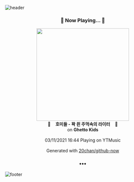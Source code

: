 ![header](https://capsule-render.vercel.app/api?type=wave&height=170&section=header&text=Hi.%20I'm%20SHIFT&fontColor=090707&fontAlignX=45&fontAlignY=65&fontSize=100)

<h3 align="center">🎵 Now Playing... 🎵</h3>
<p align="center">
  <a href="https://music.youtube.com/watch?v=fvm3cwzGe5Q">
    <img width="300" src="https://lh3.googleusercontent.com/hpoQzJXKEgmjThVtdpjX_C6MZ19pJ3Y60MweuxrhV5xV3DJnRAzNnh8daudwU_OgrHt54S4lJWcmaeQqNA">
  </a>
  <br>
  🎵&nbsp&nbsp&nbsp <b>호미들 - 꽉 쥔 주먹속의 라이터</b> &nbsp&nbsp&nbsp🎵
  <br>
  on <b>Ghetto Kids</b>
  
  <br />
  <br />
  03/11/2021 16:44 Playing on YTMusic
  <br />
  <br />
  Generated with <a href="https://github.com/20chan/github-now">20chan/github-now</a>
</p>

<h3 align="center">•••</h3>

![footer](https://capsule-render.vercel.app/api?type=wave&height=150&section=footer)

